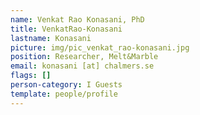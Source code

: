 ```yaml
---
name: Venkat Rao Konasani, PhD
title: VenkatRao-Konasani
lastname: Konasani
picture: img/pic_venkat_rao-konasani.jpg
position: Researcher, Melt&Marble
email: konasani [at] chalmers.se
flags: []
person-category: I Guests
template: people/profile
---
```

